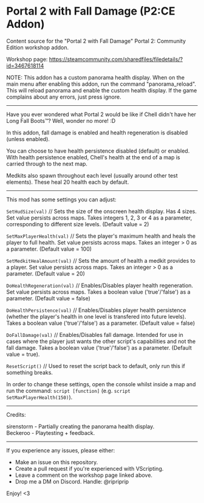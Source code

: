 # Portal 2 with Fall Damage (P2:CE Addon)
 
Content source for the "Portal 2 with Fall Damage" Portal 2: Community Edition workshop addon.

Workshop page: https://steamcommunity.com/sharedfiles/filedetails/?id=3467618114

NOTE: This addon has a custom panorama health display. When on the main menu after enabling this addon, run the command "panorama_reload". This will reload panorama and enable the custom health display. If the game complains about any errors, just press ignore.

-----

Have you ever wondered what Portal 2 would be like if Chell didn't have her Long Fall Boots™?
Well, wonder no more! :D

In this addon, fall damage is enabled and health regeneration is disabled (unless enabled).

You can choose to have health persistence disabled (default) or enabled. With health persistence enabled, Chell's health at the end of a map is carried through to the next map.

Medkits also spawn throughout each level (usually around other test elements). These heal 20 health each by default.

-----

This mod has some settings you can adjust:

`SetHudSize(val)` // Sets the size of the onscreen health display. Has 4 sizes. Set value persists across maps. Takes integers 1, 2, 3 or 4 as a parameter, corresponding to different size levels. (Default value = 2)

`SetMaxPlayerHealth(val)` // Sets the player's maximum health and heals the player to full health. Set value persists across maps. Takes an integer > 0 as a parameter. (Default value = 100)

`SetMedkitHealAmount(val)` // Sets the amount of health a medkit provides to a player. Set value persists across maps. Takes an integer > 0 as a parameter. (Default value = 20)

`DoHealthRegeneration(val)` // Enables/Disables player health regeneration. Set value persists across maps. Takes a boolean value ('true'/'false') as a parameter. (Default value = false)

`DoHealthPersistence(val)` // Enables/Disables player health persistence (whether the player's health in one level is transfered into future levels). Takes a boolean value ('true'/'false') as a parameter. (Default value = false)

`DoFallDamage(val)` // Enables/Disables fall damage. Intended for use in cases where the player just wants the other script's capabilities and not the fall damage. Takes a boolean value ('true'/'false') as a parameter. (Default value = true).

`ResetScript()` // Used to reset the script back to default, only run this if something breaks.

In order to change these settings, open the console whilst inside a map and run the command: `script [function]`
(e.g. `script SetMaxPlayerHealth(150)`).

-----

Credits:

sirenstorm - Partially creating the panorama health display.  
Beckeroo - Playtesting + feedback.

-----

If you experience any issues, please either:
- Make an issue on this repository.
- Create a pull request if you're experienced with VScripting.
- Leave a comment on the workshop page linked above.
- Drop me a DM on Discord. Handle: @ripriprip

Enjoy! <3
